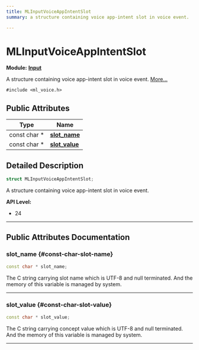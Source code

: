 ```yaml
---
title: MLInputVoiceAppIntentSlot
summary: a structure containing voice app-intent slot in voice event. 

---
```


# MLInputVoiceAppIntentSlot

**Module:** **[Input](/versioned_docs/version-22-May-2023/api-ref/api/Modules/group___input/group___input.md)**



A structure containing voice app-intent slot in voice event.  [More...](#detailed-description)


`#include <ml_voice.h>`

## Public Attributes

| Type           | Name           |
| -------------- | -------------- |
| const char * | **[slot_name](/versioned_docs/version-22-May-2023/api-ref/api/Modules/group___input/struct_m_l_input_voice_app_intent_slot.md#const-char-slot-name)**  |
| const char * | **[slot_value](/versioned_docs/version-22-May-2023/api-ref/api/Modules/group___input/struct_m_l_input_voice_app_intent_slot.md#const-char-slot-value)**  |

## Detailed Description

```cpp
struct MLInputVoiceAppIntentSlot;
```

A structure containing voice app-intent slot in voice event. 




**API Level:**
  * 24




-----------
## Public Attributes Documentation

### slot_name {#const-char-slot-name}

```cpp
const char * slot_name;
```


The C string carrying slot name which is UTF-8 and null terminated. And the memory of this variable is managed by system. 





-----------

### slot_value {#const-char-slot-value}

```cpp
const char * slot_value;
```


The C string carrying concept value which is UTF-8 and null terminated. And the memory of this variable is managed by system. 





-----------


